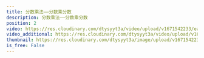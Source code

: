 ```yaml
---
title: 分数乘法——分数乘分数
description: 分数乘法——分数乘分数
position: 2
video: https://res.cloudinary.com/dtysyyt3a/video/upload/v1671542233/easymath/6年级上/01单元分数乘法/d49rmmrpej8iuvvtaqnn.mp4
video_additional: https://res.cloudinary.com/dtysyyt3a/video/upload/v1671542288/easymath/6年级上/01单元分数乘法/每课一题的解答视频/pskuum6dgqqvr02q3mnu.mp4
thumbnail: https://res.cloudinary.com/dtysyyt3a/image/upload/v1671542236/easymath/6年级上/01单元分数乘法/q2udnqc5jq7v5l9o8w6e.png
is_free: False
---
```


